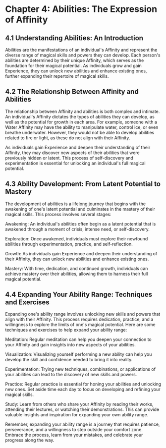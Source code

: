 # Chapter 4: Abilities: The Expression of Affinity

## 4.1 Understanding Abilities: An Introduction

Abilities are the manifestations of an individual's Affinity and represent the diverse range of magical skills and powers they can develop. Each person's abilities are determined by their unique Affinity, which serves as the foundation for their magical potential. As individuals grow and gain Experience, they can unlock new abilities and enhance existing ones, further expanding their repertoire of magical skills.

## 4.2 The Relationship Between Affinity and Abilities

The relationship between Affinity and abilities is both complex and intimate. An individual's Affinity dictates the types of abilities they can develop, as well as the potential for growth in each area. For example, someone with a Water Affinity may have the ability to manipulate water, control ice, or even breathe underwater. However, they would not be able to develop abilities related to fire or light, as these do not align with their Affinity.

As individuals gain Experience and deepen their understanding of their Affinity, they may discover new aspects of their abilities that were previously hidden or latent. This process of self-discovery and experimentation is essential for unlocking an individual's full magical potential.

## 4.3 Ability Development: From Latent Potential to Mastery

The development of abilities is a lifelong journey that begins with the awakening of one's latent potential and culminates in the mastery of their magical skills. This process involves several stages:

Awakening: An individual's abilities often begin as a latent potential that is awakened through a moment of crisis, intense need, or self-discovery.

Exploration: Once awakened, individuals must explore their newfound abilities through experimentation, practice, and self-reflection.

Growth: As individuals gain Experience and deepen their understanding of their Affinity, they can unlock new abilities and enhance existing ones.

Mastery: With time, dedication, and continued growth, individuals can achieve mastery over their abilities, allowing them to harness their full magical potential.

## 4.4 Expanding Your Ability Range: Techniques and Exercises

Expanding one's ability range involves unlocking new skills and powers that align with their Affinity. This process requires dedication, practice, and a willingness to explore the limits of one's magical potential. Here are some techniques and exercises to help expand your ability range:

Meditation: Regular meditation can help you deepen your connection to your Affinity and gain insights into new aspects of your abilities.

Visualization: Visualizing yourself performing a new ability can help you develop the skill and confidence needed to bring it into reality.

Experimentation: Trying new techniques, combinations, or applications of your abilities can lead to the discovery of new skills and powers.

Practice: Regular practice is essential for honing your abilities and unlocking new ones. Set aside time each day to focus on developing and refining your magical skills.

Study: Learn from others who share your Affinity by reading their works, attending their lectures, or watching their demonstrations. This can provide valuable insights and inspiration for expanding your own ability range.

Remember, expanding your ability range is a journey that requires patience, perseverance, and a willingness to step outside your comfort zone. Embrace the process, learn from your mistakes, and celebrate your progress along the way.
